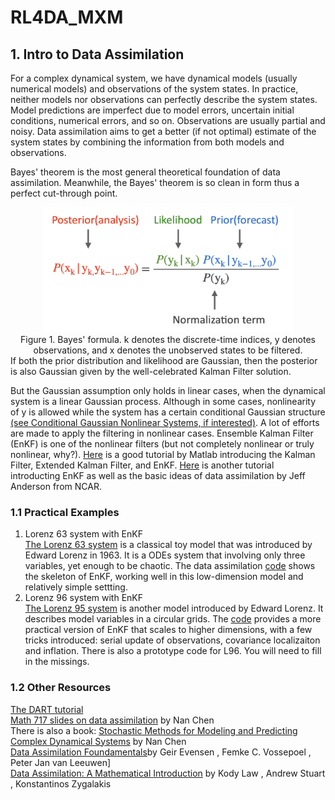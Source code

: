 # RL4DA_MXM

## 1. Intro to Data Assimilation
For a complex dynamical system, we have dynamical models (usually numerical models) and observations of the system states. In practice, neither models nor observations can perfectly describe the system states. Model predictions are imperfect due to model errors, uncertain initial conditions, numerical errors, and so on. Observations are usually partial and noisy. Data assimilation aims to get a better (if not optimal) estimate of the system states by combining the information from both models and observations.

Bayes' theorem is the most general theoretical foundation of data assimilation. Meanwhile, the Bayes' theorem is so clean in form thus a perfect cut-through point.
<div align="center">
  <img src="./images/bayes.png" alt="Alternative text for the image" width="400" height="200">
   <br>
  <figcaption>Figure 1. Bayes' formula. k denotes the discrete-time indices, y denotes observations, and x denotes the unobserved states to be filtered. </figcaption>
</div>
If both the prior distribution and likelihood are Gaussian, then the posterior is also Gaussian given by the well-celebrated Kalman Filter solution. 

But the Gaussian assumption only holds in linear cases, when the dynamical system is a linear Gaussian process. Although in some cases, nonlinearity of y is allowed while the system has a certain conditional Gaussian structure [(see Conditional Gaussian Nonlinear Systems, if interested)](https://www.mdpi.com/1099-4300/20/7/509). A lot of efforts are made to apply the filtering in nonlinear cases. Ensemble Kalman Filter (EnKF) is one of the nonlinear filters (but not completely nonlinear or truly nonlinear, why?). [Here](https://ww2.mathworks.cn/videos/understanding-kalman-filters-part-4-optimal-state-estimator-algorithm--1493129749201.html) is a good tutorial by Matlab introducing the Kalman Filter, Extended Kalman Filter, and EnKF. [Here](https://www.youtube.com/watch?v=GofCsx2apP4&t=1928s) is another tutorial introducting EnKF as well as the basic ideas of data assimilation by Jeff Anderson from NCAR.

### 1.1 Practical Examples
1. Lorenz 63 system with EnKF  
   [The Lorenz 63 system](https://en.wikipedia.org/wiki/Lorenz_system) is a classical toy model that was introduced by Edward Lorenz in 1963. It is a ODEs system that involving only three variables, yet enough to be chaotic. The data assimilation [code](https://github.com/zhongruiw/RL4DA_MXM/tree/main/enkf_L63) shows the skeleton of EnKF, working well in this low-dimension model and relatively simple settting.
2. Lorenz 96 system with EnKF  
   [The Lorenz 95 system](https://docs.dart.ucar.edu/en/latest/models/lorenz_96/readme.html) is another model introduced by Edward Lorenz. It describes model variables in a circular grids. The [code](https://github.com/zhongruiw/RL4DA_MXM/tree/main/enkf_L96) provides a more practical version of EnKF that scales to higher dimensions, with a few tricks introduced: serial update of observations, covariance localizaiton and inflation. There is also a prototype code for L96. You will need to fill in the missings.


### 1.2 Other Resources
[The DART tutorial](https://dart.ucar.edu/tutorials/dart-tutorial/)  
[Math 717 slides on data assimilation](https://github.com/zhongruiw/RL4DA_MXM/tree/main/references/Math717slides) by Nan Chen  
There is also a book: [Stochastic Methods for Modeling and Predicting Complex Dynamical Systems](https://link.springer.com/book/10.1007/978-3-031-22249-8) by Nan Chen  
[Data Assimilation Foundamentals](https://link.springer.com/book/10.1007/978-3-030-96709-3)by Geir Evensen , Femke C. Vossepoel , Peter Jan van Leeuwen]  
[Data Assimilation: A Mathematical Introduction](https://link.springer.com/book/10.1007/978-3-319-20325-6) by Kody Law , Andrew Stuart , Konstantinos Zygalakis
